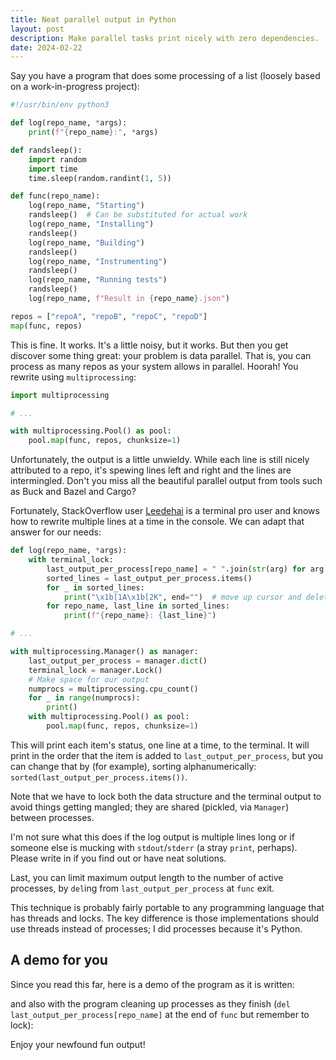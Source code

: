 ```yaml
---
title: Neat parallel output in Python
layout: post
description: Make parallel tasks print nicely with zero dependencies.
date: 2024-02-22
---
```


Say you have a program that does some processing of a list (loosely based on a
work-in-progress project):

```python
#!/usr/bin/env python3

def log(repo_name, *args):
    print(f"{repo_name}:", *args)

def randsleep():
    import random
    import time
    time.sleep(random.randint(1, 5))

def func(repo_name):
    log(repo_name, "Starting")
    randsleep()  # Can be substituted for actual work
    log(repo_name, "Installing")
    randsleep()
    log(repo_name, "Building")
    randsleep()
    log(repo_name, "Instrumenting")
    randsleep()
    log(repo_name, "Running tests")
    randsleep()
    log(repo_name, f"Result in {repo_name}.json")

repos = ["repoA", "repoB", "repoC", "repoD"]
map(func, repos)
```

This is fine. It works. It's a little noisy, but it works. But then you get
discover some thing great: your problem is data parallel. That is, you can
process as many repos as your system allows in parallel. Hoorah! You rewrite
using `multiprocessing`:

```python
import multiprocessing

# ...

with multiprocessing.Pool() as pool:
    pool.map(func, repos, chunksize=1)
```

Unfortunately, the output is a little unwieldy. While each line is still nicely
attributed to a repo, it's spewing lines left and right and the lines are
intermingled. Don't you miss all the beautiful parallel output from tools such
as Buck and Bazel and Cargo?

Fortunately, StackOverflow user [Leedehai][Leedehai] is a terminal pro user and
knows how to rewrite multiple lines at a time in the console. We can adapt that
answer for our needs:

[Leedehai]: https://stackoverflow.com/questions/6840420/rewrite-multiple-lines-in-the-console/59147732#59147732

```python
def log(repo_name, *args):
    with terminal_lock:
        last_output_per_process[repo_name] = " ".join(str(arg) for arg in args)
        sorted_lines = last_output_per_process.items()
        for _ in sorted_lines:
            print("\x1b[1A\x1b[2K", end="")  # move up cursor and delete whole line
        for repo_name, last_line in sorted_lines:
            print(f"{repo_name}: {last_line}")

# ...

with multiprocessing.Manager() as manager:
    last_output_per_process = manager.dict()
    terminal_lock = manager.Lock()
    # Make space for our output
    numprocs = multiprocessing.cpu_count()
    for _ in range(numprocs):
        print()
    with multiprocessing.Pool() as pool:
        pool.map(func, repos, chunksize=1)
```

This will print each item's status, one line at a time, to the terminal. It
will print in the order that the item is added to `last_output_per_process`,
but you can change that by (for example), sorting alphanumerically:
`sorted(last_output_per_process.items())`.

Note that we have to lock both the data structure and the terminal output to
avoid things getting mangled; they are shared (pickled, via `Manager`) between
processes.

I'm not sure what this does if the log output is multiple lines long or if
someone else is mucking with `stdout`/`stderr` (a stray `print`, perhaps).
Please write in if you find out or have neat solutions.

Last, you can limit maximum output length to the number of active processes, by
`del`ing from `last_output_per_process` at `func` exit.

This technique is probably fairly portable to any programming language that has
threads and locks. The key difference is those implementations should use
threads instead of processes; I did processes because it's Python.

## A demo for you

Since you read this far, here is a demo of the program as it is written:

<script async id="asciicast-Xgwj7Jpk3nWUM596jjH2jWay5" src="https://asciinema.org/a/Xgwj7Jpk3nWUM596jjH2jWay5.js"></script>

and also with the program cleaning up processes as they finish (`del
last_output_per_process[repo_name]` at the end of `func` but remember to lock):

<script async id="asciicast-ipLlGw70veSS7UARJUdyYs4pG" src="https://asciinema.org/a/ipLlGw70veSS7UARJUdyYs4pG.js"></script>

Enjoy your newfound fun output!
